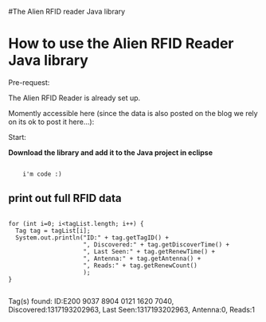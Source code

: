 #The Alien RFID reader Java library


# How to use the Alien RFID Reader Java library #

Pre-request:

The Alien RFID Reader is already set up.

Momently accessible here (since the data is also posted on the blog we rely on its ok to post it here...):


Start:

**Download the library and add it to the Java project in eclipse**


```

    i'm code :)

```



## print out full RFID data ##

```

for (int i=0; i<tagList.length; i++) {
  Tag tag = tagList[i];
  System.out.println("ID:" + tag.getTagID() +
                     ", Discovered:" + tag.getDiscoverTime() +
                     ", Last Seen:" + tag.getRenewTime() +
                     ", Antenna:" + tag.getAntenna() +
                     ", Reads:" + tag.getRenewCount()
                     );
}
    
```


Tag(s) found:
ID:E200 9037 8904 0121 1620 7040, Discovered:1317193202963, Last Seen:1317193202963, Antenna:0, Reads:1